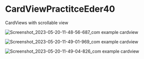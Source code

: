 # CardViewPractitceEder40
CardViews with scrollable view 

![Screenshot_2023-05-20-11-48-56-687_com example cardview](https://github.com/EderVidaurri40/CardViewPractitceEder40/assets/134014414/ac2b1fe6-fa48-4052-98fe-12ea40bc00d6)

![Screenshot_2023-05-20-11-49-01-969_com example cardview](https://github.com/EderVidaurri40/CardViewPractitceEder40/assets/134014414/2bfdc2c0-cd38-4b81-9cf3-e4c170474ad2)

![Screenshot_2023-05-20-11-49-04-826_com example cardview](https://github.com/EderVidaurri40/CardViewPractitceEder40/assets/134014414/4252240f-c446-4413-9897-21ab65fb5511)

